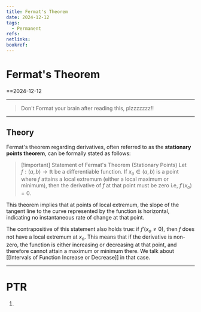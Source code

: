 ```yaml
---
title: Fermat's Theorem
date: 2024-12-12
tags:
  - Permanent
refs: 
netlinks: 
bookref:
---
```

# Fermat's Theorem
==2024-12-12

---
> Don't Format your brain after reading this, plzzzzzzz!!

---
## Theory
Fermat's theorem regarding derivatives, often referred to as the **stationary points theorem**, can be formally stated as follows:

> [!important] Statement of Fermat's Theorem (Stationary Points)
> Let $f:(a,b)→\mathbb{R}$ be a differentiable function. If $x_{o}\in(a,b)$ is a point where $f$ attains a local extremum (either a local maximum or minimum), then the derivative of $f$ at that point must be zero i.e, $f'(x_{o})=0$.

This theorem implies that at points of local extremum, the slope of the tangent line to the curve represented by the function is horizontal, indicating no instantaneous rate of change at that point.

The contrapositive of this statement also holds true: if $f'(x_{o}\neq {0})$, then $f$ does not have a local extremum at $x_{o}$​. This means that if the derivative is non-zero, the function is either increasing or decreasing at that point, and therefore cannot attain a maximum or minimum there.
We talk about [[Intervals of Function Increase or Decrease]] in that case.

---
# PTR

1. 